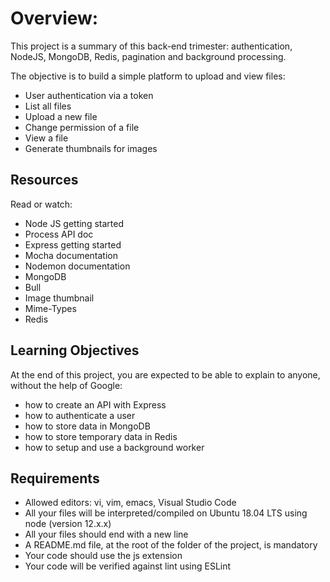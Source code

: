 <h1>Overview:</h1>
    <p>This project is a summary of this back-end trimester: authentication, NodeJS, MongoDB, Redis, pagination and background processing.</p>
    <p>The objective is to build a simple platform to upload and view files:</p>
    <ul>
        <li>User authentication via a token</li>
        <li>List all files</li>
        <li>Upload a new file</li>
        <li>Change permission of a file</li>
        <li>View a file</li>
        <li>Generate thumbnails for images</li>
    </ul>
    <h2>Resources</h2>
    <p>Read or watch:</p>
    <ul>
        <li>Node JS getting started</li>
        <li>Process API doc</li>
        <li>Express getting started</li>
        <li>Mocha documentation</li>
        <li>Nodemon documentation</li>
        <li>MongoDB</li>
        <li>Bull</li>
        <li>Image thumbnail</li>
        <li>Mime-Types</li>
        <li>Redis</li>
    </ul>
    <h2>Learning Objectives</h2>
    <p>At the end of this project, you are expected to be able to explain to anyone, without the help of Google:</p>
    <ul>
        <li>how to create an API with Express</li>
        <li>how to authenticate a user</li>
        <li>how to store data in MongoDB</li>
        <li>how to store temporary data in Redis</li>
        <li>how to setup and use a background worker</li>
    </ul>
    <h2>Requirements</h2>
    <ul>
        <li>Allowed editors: vi, vim, emacs, Visual Studio Code</li>
        <li>All your files will be interpreted/compiled on Ubuntu 18.04 LTS using node (version 12.x.x)</li>
        <li>All your files should end with a new line</li>
        <li>A README.md file, at the root of the folder of the project, is mandatory</li>
        <li>Your code should use the js extension</li>
        <li>Your code will be verified against lint using ESLint</li>
    </ul>
